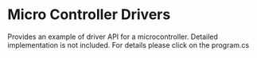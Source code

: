 # Micro Controller Drivers

Provides an example of driver API for a microcontroller. Detailed implementation is not included. For details please click on the program.cs
